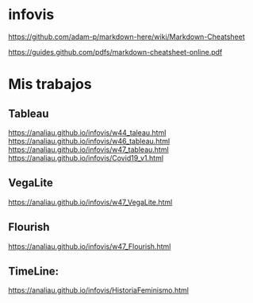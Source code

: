 # infovis
https://github.com/adam-p/markdown-here/wiki/Markdown-Cheatsheet

https://guides.github.com/pdfs/markdown-cheatsheet-online.pdf

# Mis trabajos
## Tableau
https://analiau.github.io/infovis/w44_taleau.html 
</br>
https://analiau.github.io/infovis/w46_tableau.html
</br>
https://analiau.github.io/infovis/w47_tableau.html
</br>
https://analiau.github.io/infovis/Covid19_v1.html

## VegaLite
https://analiau.github.io/infovis/w47_VegaLite.html

## Flourish
https://analiau.github.io/infovis/w47_Flourish.html

## TimeLine:
https://analiau.github.io/infovis/HistoriaFeminismo.html
